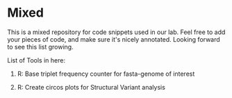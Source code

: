# Mixed

This is a mixed repository for code snippets used in our lab. Feel free to add your pieces of code, and make sure it's nicely annotated. Looking forward to see this list growing.

List of Tools in here:

1. R: Base triplet frequency counter for fasta-genome of interest

2. R: Create circos plots for Structural Variant analysis

